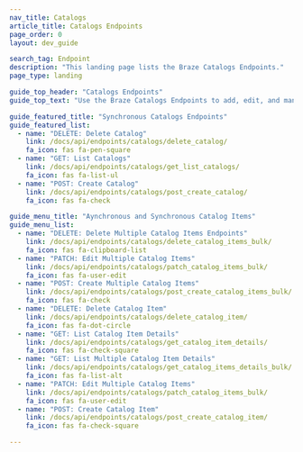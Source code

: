 ```yaml
---
nav_title: Catalogs
article_title: Catalogs Endpoints
page_order: 0
layout: dev_guide

search_tag: Endpoint
description: "This landing page lists the Braze Catalogs Endpoints."
page_type: landing

guide_top_header: "Catalogs Endpoints"
guide_top_text: "Use the Braze Catalogs Endpoints to add, edit, and manage your catalogs and catalog item details. You can use the synchronous catalog endpoints to make bulk changes to your catalog. To receive a confirmation that a change to your catalog has been received and processed, use the asynchronous or synchronous catalog item endpoints. <br><br> Looking for guidance on creating a catalog? Check out our article for creating and using <a href='/docs/user_guide/personalization_and_dynamic_content/catalog/'>Catalogs</a>."

guide_featured_title: "Synchronous Catalogs Endpoints"
guide_featured_list:
  - name: "DELETE: Delete Catalog"
    link: /docs/api/endpoints/catalogs/delete_catalog/
    fa_icon: fas fa-pen-square
  - name: "GET: List Catalogs"
    link: /docs/api/endpoints/catalogs/get_list_catalogs/
    fa_icon: fas fa-list-ul
  - name: "POST: Create Catalog"
    link: /docs/api/endpoints/catalogs/post_create_catalog/
    fa_icon: fas fa-check

guide_menu_title: "Aynchronous and Synchronous Catalog Items"
guide_menu_list:
  - name: "DELETE: Delete Multiple Catalog Items Endpoints"
    link: /docs/api/endpoints/catalogs/delete_catalog_items_bulk/
    fa_icon: fas fa-clipboard-list
  - name: "PATCH: Edit Multiple Catalog Items"
    link: /docs/api/endpoints/catalogs/patch_catalog_items_bulk/
    fa_icon: fas fa-user-edit
  - name: "POST: Create Multiple Catalog Items"
    link: /docs/api/endpoints/catalogs/post_create_catalog_items_bulk/
    fa_icon: fas fa-check
  - name: "DELETE: Delete Catalog Item"
    link: /docs/api/endpoints/catalogs/delete_catalog_item/
    fa_icon: fas fa-dot-circle
  - name: "GET: List Catalog Item Details"
    link: /docs/api/endpoints/catalogs/get_catalog_item_details/
    fa_icon: fas fa-check-square
  - name: "GET: List Multiple Catalog Item Details"
    link: /docs/api/endpoints/catalogs/get_catalog_items_details_bulk/
    fa_icon: fas fa-list-alt
  - name: "PATCH: Edit Multiple Catalog Items"
    link: /docs/api/endpoints/catalogs/patch_catalog_items_bulk/
    fa_icon: fas fa-user-edit
  - name: "POST: Create Catalog Item"
    link: /docs/api/endpoints/catalogs/post_create_catalog_item/
    fa_icon: fas fa-check-square

---
```

